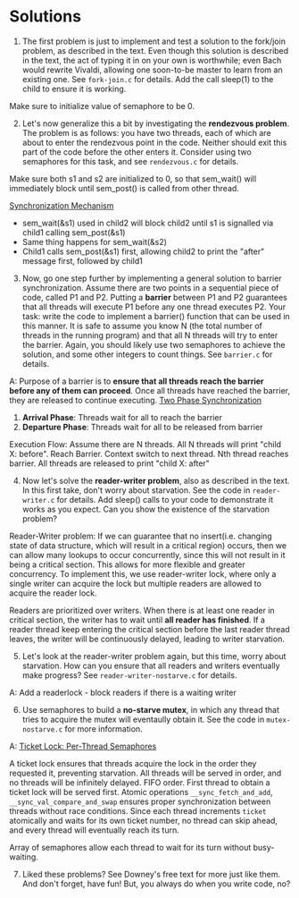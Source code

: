 # Solutions

1) The first problem is just to implement and test a solution to the fork/join problem, as described in the text. Even though this solution is described in the text, the act of typing it in on your own is worthwhile; even Bach would rewrite Vivaldi, allowing one soon-to-be master to learn from an existing one. See `fork-join.c` for details. Add the call sleep(1) to the child to ensure it is working.

Make sure to initialize value of semaphore to be 0.

2) Let's now generalize this a bit by investigating the **rendezvous problem**. The problem is as follows: you have two threads, each of which are about to enter the rendezvous point in the code. Neither should exit this part of the code before the other enters it. Consider using two semaphores for this task, and see `rendezvous.c` for details.

Make sure both s1 and s2 are initialized to 0, so that sem_wait() will immediately block until sem_post() is called from other thread.

<u>Synchronization Mechanism</u>

- sem_wait(&s1) used in child2 will block child2 until s1 is signalled via child1 calling sem_post(&s1)
- Same thing happens for sem_wait(&s2)
- Child1 calls sem_post(&s1) first, allowing child2 to print the "after" message first, followed by child1 

3) Now, go one step further by implementing a general solution to barrier synchronization. Assume there are two points in a sequential piece of code, called P1 and P2. Putting a **barrier** between P1 and P2 guarantees that all threads will execute P1 before any one thread executes P2. Your task: write the code to implement a barrier() function that can be used in this manner. It is safe to assume you know N (the total number of threads in the running program) and that all N threads will try to enter the barrier. Again, you should likely use two semaphores to achieve the solution, and some other integers to count things. See `barrier.c` for details.

A:
Purpose of a barrier is to **ensure that all threads reach the barrier before any of them can proceed**. Once all threads have reached the barrier, they are released to continue executing.
<u>Two Phase Synchronization</u>

1) **Arrival Phase**: Threads wait for all to reach the barrier
2) **Departure Phase**: Threads wait for all to be released from barrier

Execution Flow:
Assume there are N threads.
All N threads will print "child X: before".
Reach Barrier. Context switch to next thread.
Nth thread reaches barrier.
All threads are released to print "child X: after"


4) Now let's solve the **reader-writer problem**, also as described in the text. In this first take, don't worry about starvation. See the code in `reader-writer.c` for details. Add sleep() calls to your code to demonstrate it works as you expect. Can you show the existence of the starvation problem?

Reader-Writer problem: If we can guarantee that no insert(i.e. changing state of data structure, which will result in a critical region) occurs, then we can allow many lookups to occur concurrently, since this will not result in it being a critical section. This allows for more flexible and greater concurrency. To implement this, we use reader-writer lock, where only a single writer can acquire the lock but multiple readers are allowed to acquire the reader lock.

Readers are prioritized over writers. When there is at least one reader in critical section, the writer has to wait until **all reader has finished**. If a reader thread keep entering the critical section before the last reader thread leaves, the writer will be continuously delayed, leading to writer starvation.

5) Let's look at the reader-writer problem again, but this time, worry about starvation. How can you ensure that all readers and writers eventually make progress? See `reader-writer-nostarve.c` for details.

A: Add a readerlock - block readers if there is a waiting writer

6) Use semaphores to build a **no-starve mutex**, in which any thread that tries to acquire the mutex will eventaully obtain it. See the code in `mutex-nostarve.c` for more information.

A:
<u>Ticket Lock: Per-Thread Semaphores</u>

A ticket lock ensures that threads acquire the lock in the order they requested it, preventing starvation.
All threads will be served in order, and no threads will be infinitely delayed.
FIFO order. First thread to obtain a ticket lock will be served first.
Atomic operations `__sync_fetch_and_add`, `__sync_val_compare_and_swap` ensures proper synchronization between threads without race conditions.
Since each thread increments `ticket` atomically and waits for its own ticket number, no thread can skip ahead, and every thread will eventually reach its turn.

Array of semaphores allow each thread to wait for its turn without busy-waiting.


7) Liked these problems? See Downey's free text for more just like them. And don't forget, have fun! But, you always do when you write code, no?